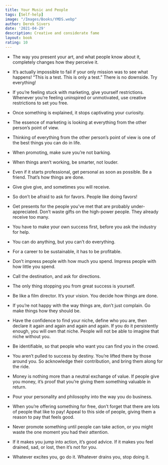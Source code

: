 ```yaml
---
title: Your Music and People
tags: [Self-help]
image: "/Images/Books/YMDS.webp"
author: Derek Sivers
date: '2021-04-29'
description: Creative and considerate fame
layout: book
rating: 10
---
```

- The way you present your art, and what people know about it, completely changes how they perceive it.

- It’s actually impossible to fail if your only mission was to see what happens!
“This is a test. This is only a test.” There is no downside. Try everything!

- If you’re feeling stuck with marketing, give yourself restrictions. Whenever you’re feeling uninspired or unmotivated, use creative restrictions to set you free.

- Once something is explained, it stops captivating your curiosity.

- The essence of marketing is looking at everything from the other person’s point of view.

- Thinking of everything from the other person’s point of view is one of the best things you can do in life.

- When promoting, make sure you’re not barking.

- When things aren’t working, be smarter, not louder.

- Even if it starts professional, get personal as soon as possible. Be a friend. That’s how things are done.

- Give give give, and sometimes you will receive.

- So don’t be afraid to ask for favors. People like doing favors!

- Get presents for the people you’ve met that are probably under-appreciated. Don’t waste gifts on the high-power people. They already receive too many.

- You have to make your own success first, before you ask the industry for help.

- You can do anything, but you can’t do everything.

- For a career to be sustainable, it has to be profitable.

- Don’t impress people with how much you spend. Impress people with how little you spend.

- Call the destination, and ask for directions.

- The only thing stopping you from great success is yourself.

- Be like a film director. It’s your vision. You decide how things are done.

- If you’re not happy with the way things are, don’t just complain. Go make things how they should be.

- Have the confidence to find your niche, define who you are, then declare it again and again and again and again. If you do it persistently enough, you will own that niche. People will not be able to imagine that niche without you.

- Be identifiable, so that people who want you can find you in the crowd.

- You aren’t pulled to success by destiny. You’re lifted there by those around you. So acknowledge their contribution, and bring them along for the ride.

- Money is nothing more than a neutral exchange of value. If people give you money, it’s proof that you’re giving them something valuable in return.

- Pour your personality and philosophy into the way you do business.

- When you’re offering something for free, don’t forget that there are lots of people that like to pay! Appeal to this side of people, giving them a reason to pay that feels good.

- Never promote something until people can take action, or you might waste the one moment you had their attention.

- If it makes you jump into action, it’s good advice. If it makes you feel drained, sad, or lost, then it’s not for you.

- Whatever excites you, go do it.
Whatever drains you, stop doing it.
